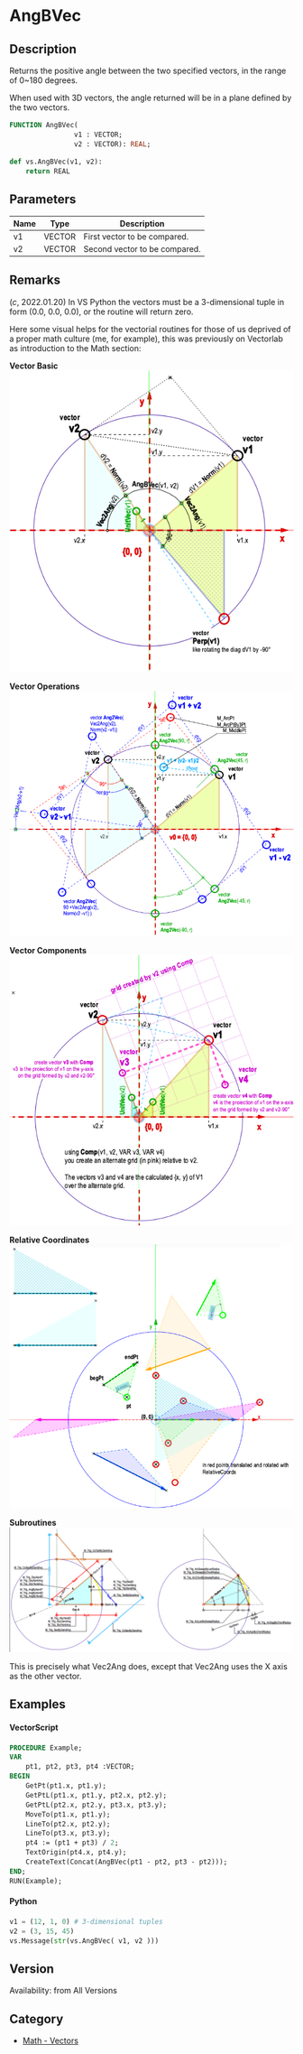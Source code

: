 # AngBVec

## Description
Returns the positive angle between the two specified vectors, in the range of 0~180 degrees.

When used with 3D vectors, the angle returned will be in a plane defined by the two vectors.

```pascal
FUNCTION AngBVec(
				v1 : VECTOR;
				v2 : VECTOR): REAL;
```

```python
def vs.AngBVec(v1, v2):
    return REAL
```

## Parameters
|Name|Type|Description|
|---|---|---|
|v1|VECTOR|First vector to be compared.|
|v2|VECTOR|Second vector to be compared.|

## Remarks
(*_c_*, 2022.01.20) In VS Python the vectors must be a 3-dimensional tuple in form (0.0, 0.0, 0.0), or the routine will return zero.

Here some visual helps for the vectorial routines for those of us deprived of a proper math culture (me, for example), this was previously on Vectorlab as introduction to the Math section:

**Vector Basic**  
![Vector Math](files/C_MathVectorStandard.png)

**Vector Operations**  
![Vector Operations](files/C_MathVectorOperations.png)

**Vector Components**  
![Vector Components](files/C_MathVectorComp.png)

**Relative Coordinates**  
![Relative Coordinates](files/C_MathRelativeCoords.png)

**Subroutines**  
![Vector Subroutines](files/C_MathSubroutines.png)


This is precisely what Vec2Ang does, except that Vec2Ang uses the X axis as the other vector.

## Examples
#### VectorScript ####
```pascal
PROCEDURE Example;
VAR
    pt1, pt2, pt3, pt4 :VECTOR;
BEGIN
    GetPt(pt1.x, pt1.y);
    GetPtL(pt1.x, pt1.y, pt2.x, pt2.y);
    GetPtL(pt2.x, pt2.y, pt3.x, pt3.y);
    MoveTo(pt1.x, pt1.y);
    LineTo(pt2.x, pt2.y);
    LineTo(pt3.x, pt3.y);
    pt4 := (pt1 + pt3) / 2;
    TextOrigin(pt4.x, pt4.y);
    CreateText(Concat(AngBVec(pt1 - pt2, pt3 - pt2)));
END;
RUN(Example);
```
#### Python ####
```python
v1 = (12, 1, 0) # 3-dimensional tuples
v2 = (3, 15, 45)
vs.Message(str(vs.AngBVec( v1, v2 )))
```

## Version
Availability: from All Versions

## Category
* [Math - Vectors](../Categories/Math%20-%20Vectors.md)
